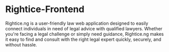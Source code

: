 # Rightice-Frontend
Rightice.ng is a user-friendly law web application designed to easily connect individuals in need of legal advice with qualified lawyers. Whether you're facing a legal challenge or simply need guidance, Rightice.ng makes it easy to find and consult with the right legal expert quickly, securely, and without hassle.
